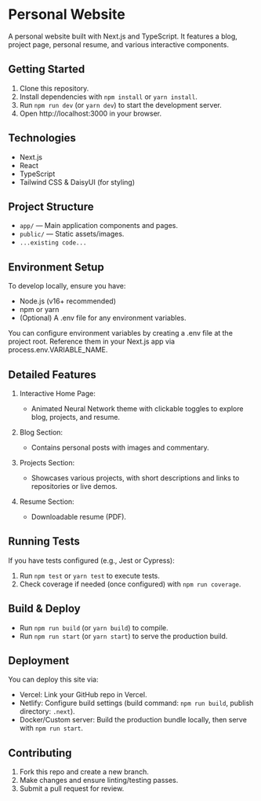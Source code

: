 # Personal Website

A personal website built with Next.js and TypeScript. It features a blog, project page, personal resume, and various interactive components.

## Getting Started

1. Clone this repository.
2. Install dependencies with `npm install` or `yarn install`.
3. Run `npm run dev` (or `yarn dev`) to start the development server.
4. Open http://localhost:3000 in your browser.

## Technologies

- Next.js
- React
- TypeScript
- Tailwind CSS & DaisyUI (for styling)

## Project Structure

- `app/` — Main application components and pages.
- `public/` — Static assets/images.
- `...existing code...`

## Environment Setup

To develop locally, ensure you have:

- Node.js (v16+ recommended)
- npm or yarn
- (Optional) A .env file for any environment variables.

You can configure environment variables by creating a .env file at the project root. Reference them in your Next.js app via process.env.VARIABLE_NAME.

## Detailed Features

1. Interactive Home Page:

   - Animated Neural Network theme with clickable toggles to explore blog, projects, and resume.

2. Blog Section:

   - Contains personal posts with images and commentary.

3. Projects Section:

   - Showcases various projects, with short descriptions and links to repositories or live demos.

4. Resume Section:
   - Downloadable resume (PDF).

## Running Tests

If you have tests configured (e.g., Jest or Cypress):

1. Run `npm test` or `yarn test` to execute tests.
2. Check coverage if needed (once configured) with `npm run coverage`.

## Build & Deploy

- Run `npm run build` (or `yarn build`) to compile.
- Run `npm run start` (or `yarn start`) to serve the production build.

## Deployment

You can deploy this site via:

- Vercel: Link your GitHub repo in Vercel.
- Netlify: Configure build settings (build command: `npm run build`, publish directory: `.next`).
- Docker/Custom server: Build the production bundle locally, then serve with `npm run start`.

## Contributing

1. Fork this repo and create a new branch.
2. Make changes and ensure linting/testing passes.
3. Submit a pull request for review.
